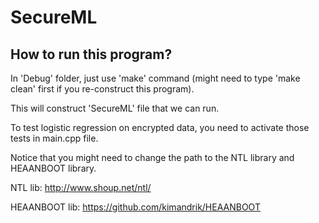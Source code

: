 # SecureML

## How to run this program?

In 'Debug' folder, just use 'make' command (might need to type 'make clean' first if you re-construct this program).

This will construct 'SecureML' file that we can run.

To test logistic regression on encrypted data, you need to activate those tests in main.cpp file.

Notice that you might need to change the path to the NTL library and HEAANBOOT library.

NTL lib: http://www.shoup.net/ntl/

HEAANBOOT lib: https://github.com/kimandrik/HEAANBOOT
